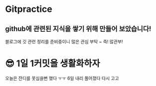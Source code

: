 # Gitpractice
## github에 관련된 지식을 쌓기 위해 만들어 보았습니다!
블로그에 깃 관련 정리를 준비중이니 많은 관심 부탁 ~ 즉! 많관부!
# 😎 1일 1커밋을 생활화하자
오늘은 잔디를 못심을뻔 했다
ㅜㅜ 6일 내리 풀어졌다 다시 고고

